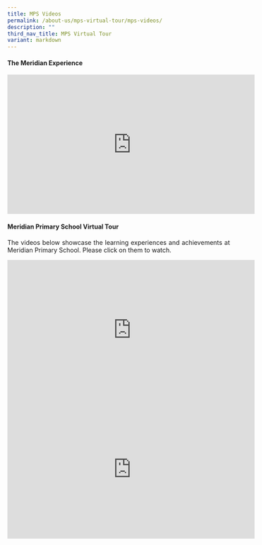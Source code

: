 ```yaml
---
title: MPS Videos
permalink: /about-us/mps-virtual-tour/mps-videos/
description: ""
third_nav_title: MPS Virtual Tour
variant: markdown
---
```

#### The Meridian Experience

<iframe width="560" height="315" src="https://www.youtube.com/embed/hA_11fdyWXk" title="YouTube video player" frameborder="0" allow="accelerometer; autoplay; clipboard-write; encrypted-media; gyroscope; picture-in-picture" allowfullscreen=""></iframe>

#### Meridian Primary School Virtual Tour

<p align="justify">The videos below showcase the learning experiences and achievements at Meridian Primary School. Please click on them to watch.</p>

<iframe width="560" height="315" src="https://www.youtube.com/embed/Z8-de9W6kok" title="YouTube video player" frameborder="0" allow="accelerometer; autoplay; clipboard-write; encrypted-media; gyroscope; picture-in-picture" allowfullscreen=""></iframe>


<br>

<iframe allowfullscreen="" allow="accelerometer; autoplay; clipboard-write; encrypted-media; gyroscope; picture-in-picture; web-share" frameborder="0" title="YouTube video player" src="https://www.youtube.com/embed/TuNE1xb3Lwc?si=qHo1wJpo6gGkTP8W" height="315" width="560"></iframe>